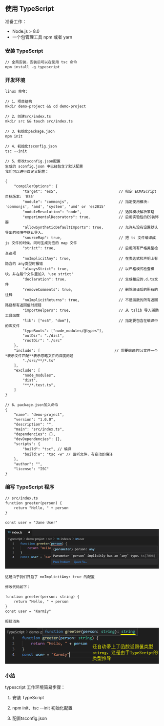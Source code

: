 ## 使用 TypeScript

准备工作：

- Node.js > 8.0
- 一个包管理工具 npm 或者 yarn

### 安装 TypeScript
    
    // 全局安装，安装后可以在使用 tsc 命令
    npm install -g typescript
    
### 开发环境
    
    linux 命令:
    
    // 1、项目结构
    mkdir demo-project && cd demo-project
    
    // 2、创建src/index.ts
    mkdir src && touch src/index.ts
    
    // 3、初始化package.json
    npm init
    
    // 4、初始化tsconfig.json
    tsc --init
    
    // 5、修改tsconfig.json配置
    生成的 sconfig.json 中已经包含了默认配置
    我们可以进行自定义配置：
    
    {
        "compilerOptions": {
            "target": "es5",                            // 指定 ECMAScript 目标版本: 'ES5'
            "module": "commonjs",                       // 指定使用模块: 'commonjs', 'amd', 'system', 'umd' or 'es2015'
            "moduleResolution": "node",                 // 选择模块解析策略
            "experimentalDecorators": true,             // 启用实验性的ES装饰器
            "allowSyntheticDefaultImports": true,       // 允许从没有设置默认导出的模块中默认导入。
            "sourceMap": true,                          // 把 ts 文件编译成 js 文件的时候，同时生成对应的 map 文件
            "strict": true,                             // 启用所有严格类型检查选项
            "noImplicitAny": true,                      // 在表达式和声明上有隐含的 any类型时报错
            "alwaysStrict": true,                       // 以严格模式检查模块，并在每个文件里加入 'use strict'
            "declaration": true,                        // 生成相应的.d.ts文件
            "removeComments": true,                     // 删除编译后的所有的注释
            "noImplicitReturns": true,                  // 不是函数的所有返回路径都有返回值时报错
            "importHelpers": true,                      // 从 tslib 导入辅助工具函数
            "lib": ["es6", "dom"],                      // 指定要包含在编译中的库文件
            "typeRoots": ["node_modules/@types"],
            "outDir": "./dist",
            "rootDir": "./src"
        },
        "include": [                                  // 需要编译的ts文件一个*表示文件匹配**表示忽略文件的深度问题
            "./src/**/*.ts"
        ],
        "exclude": [
            "node_modules",
            "dist",
            "**/*.test.ts",
        ]
    }
    
    // 6、package.json加入命令
    {
        "name": "demo-project",
        "version": "1.0.0",
        "description": "",
        "main": "src/index.ts",
        "dependencies": {},
        "devDependencies": {},
        "scripts": {
            "build": "tsc", // 编译
            "build:w": "tsc -w" // 监听文件，有变动即编译
        },
        "author": "",
        "license": "ISC"
    }
    
### 编写 TypeScript 程序

    // src/index.ts
    function greeter(person) {
        return "Hello, " + person
    }
    
    const user = "Jane User"
    
![Alt text](imgs/02-01.png)

    这是由于我们开启了 noImplicitAny: true 的配置

    修改代码如下：

    function greeter(person: string) {
        return "Hello, " + person
    }
    const user = "Karmiy"

    报错消失
    
![Alt text](imgs/02-02.png)

### 小结

typescript 工作环境简易步骤：

1. 安装 TypeScript

2. npm init、tsc --init 初始化配置

3. 配置tsconfig.json
    
    
    
